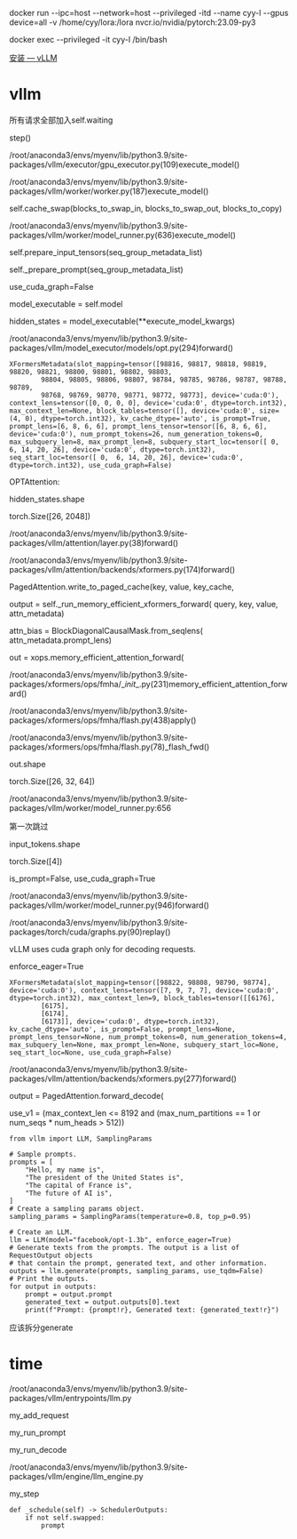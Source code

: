 docker run --ipc=host --network=host --privileged -itd --name cyy-l --gpus device=all -v /home/cyy/lora:/lora nvcr.io/nvidia/pytorch:23.09-py3

docker exec --privileged -it cyy-l /bin/bash 

[安装 — vLLM](https://docs.vllm.ai/en/latest/getting_started/installation.html)

# vllm

所有请求全部加入self.waiting

step()

/root/anaconda3/envs/myenv/lib/python3.9/site-packages/vllm/executor/gpu_executor.py(109)execute_model()

/root/anaconda3/envs/myenv/lib/python3.9/site-packages/vllm/worker/worker.py(187)execute_model()

self.cache_swap(blocks_to_swap_in, blocks_to_swap_out, blocks_to_copy)

/root/anaconda3/envs/myenv/lib/python3.9/site-packages/vllm/worker/model_runner.py(636)execute_model()

self.prepare_input_tensors(seq_group_metadata_list)

self._prepare_prompt(seq_group_metadata_list)

use_cuda_graph=False

model_executable = self.model

hidden_states = model_executable(**execute_model_kwargs)

/root/anaconda3/envs/myenv/lib/python3.9/site-packages/vllm/model_executor/models/opt.py(294)forward()

```
XFormersMetadata(slot_mapping=tensor([98816, 98817, 98818, 98819, 98820, 98821, 98800, 98801, 98802, 98803,
        98804, 98805, 98806, 98807, 98784, 98785, 98786, 98787, 98788, 98789,
        98768, 98769, 98770, 98771, 98772, 98773], device='cuda:0'), context_lens=tensor([0, 0, 0, 0], device='cuda:0', dtype=torch.int32), max_context_len=None, block_tables=tensor([], device='cuda:0', size=(4, 0), dtype=torch.int32), kv_cache_dtype='auto', is_prompt=True, prompt_lens=[6, 8, 6, 6], prompt_lens_tensor=tensor([6, 8, 6, 6], device='cuda:0'), num_prompt_tokens=26, num_generation_tokens=0, max_subquery_len=8, max_prompt_len=8, subquery_start_loc=tensor([ 0,  6, 14, 20, 26], device='cuda:0', dtype=torch.int32), seq_start_loc=tensor([ 0,  6, 14, 20, 26], device='cuda:0', dtype=torch.int32), use_cuda_graph=False)
```

OPTAttention:

hidden_states.shape

torch.Size([26, 2048])

/root/anaconda3/envs/myenv/lib/python3.9/site-packages/vllm/attention/layer.py(38)forward()

/root/anaconda3/envs/myenv/lib/python3.9/site-packages/vllm/attention/backends/xformers.py(174)forward()

PagedAttention.write_to_paged_cache(key, value, key_cache,

output = self._run_memory_efficient_xformers_forward(
                    query, key, value, attn_metadata)

attn_bias = BlockDiagonalCausalMask.from_seqlens(
                    attn_metadata.prompt_lens)

out = xops.memory_efficient_attention_forward(

/root/anaconda3/envs/myenv/lib/python3.9/site-packages/xformers/ops/fmha/\__init__.py(231)memory_efficient_attention_forward()

/root/anaconda3/envs/myenv/lib/python3.9/site-packages/xformers/ops/fmha/flash.py(438)apply()

/root/anaconda3/envs/myenv/lib/python3.9/site-packages/xformers/ops/fmha/flash.py(78)_flash_fwd()

out.shape

torch.Size([26, 32, 64])

/root/anaconda3/envs/myenv/lib/python3.9/site-packages/vllm/worker/model_runner.py:656

第一次跳过

input_tokens.shape

torch.Size([4])

is_prompt=False, use_cuda_graph=True

/root/anaconda3/envs/myenv/lib/python3.9/site-packages/vllm/worker/model_runner.py(946)forward()

/root/anaconda3/envs/myenv/lib/python3.9/site-packages/torch/cuda/graphs.py(90)replay()

vLLM uses cuda graph only for decoding requests.

enforce_eager=True

```
XFormersMetadata(slot_mapping=tensor([98822, 98808, 98790, 98774], device='cuda:0'), context_lens=tensor([7, 9, 7, 7], device='cuda:0', dtype=torch.int32), max_context_len=9, block_tables=tensor([[6176],
        [6175],
        [6174],
        [6173]], device='cuda:0', dtype=torch.int32), kv_cache_dtype='auto', is_prompt=False, prompt_lens=None, prompt_lens_tensor=None, num_prompt_tokens=0, num_generation_tokens=4, max_subquery_len=None, max_prompt_len=None, subquery_start_loc=None, seq_start_loc=None, use_cuda_graph=False)
```

/root/anaconda3/envs/myenv/lib/python3.9/site-packages/vllm/attention/backends/xformers.py(277)forward()

output = PagedAttention.forward_decode(

use_v1 = (max_context_len <= 8192
                  and (max_num_partitions == 1 or num_seqs * num_heads > 512))

```
from vllm import LLM, SamplingParams

# Sample prompts.
prompts = [
    "Hello, my name is",
    "The president of the United States is",
    "The capital of France is",
    "The future of AI is",
]
# Create a sampling params object.
sampling_params = SamplingParams(temperature=0.8, top_p=0.95)

# Create an LLM.
llm = LLM(model="facebook/opt-1.3b", enforce_eager=True)
# Generate texts from the prompts. The output is a list of RequestOutput objects
# that contain the prompt, generated text, and other information.
outputs = llm.generate(prompts, sampling_params, use_tqdm=False)
# Print the outputs.
for output in outputs:
    prompt = output.prompt
    generated_text = output.outputs[0].text
    print(f"Prompt: {prompt!r}, Generated text: {generated_text!r}")
```

应该拆分generate

# time

/root/anaconda3/envs/myenv/lib/python3.9/site-packages/vllm/entrypoints/llm.py

my_add_request

my_run_prompt

my_run_decode

/root/anaconda3/envs/myenv/lib/python3.9/site-packages/vllm/engine/llm_engine.py

my_step

```
def _schedule(self) -> SchedulerOutputs:
	if not self.swapped:
		prompt
```

